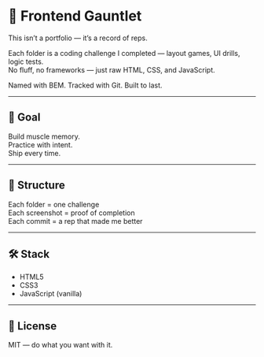 # 🧠 Frontend Gauntlet

This isn’t a portfolio — it’s a record of reps.

Each folder is a coding challenge I completed — layout games, UI drills, logic tests.  
No fluff, no frameworks — just raw HTML, CSS, and JavaScript.

Named with BEM. Tracked with Git. Built to last.

---

## 🎯 Goal

Build muscle memory.  
Practice with intent.  
Ship every time.

---

## 📂 Structure

Each folder = one challenge  
Each screenshot = proof of completion  
Each commit = a rep that made me better

---

## 🛠️ Stack

- HTML5
- CSS3
- JavaScript (vanilla)

---

## 📝 License

MIT — do what you want with it.

